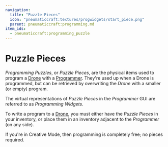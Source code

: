 ```yaml
---
navigation:
  title: "Puzzle Pieces"
  icon: "pneumaticcraft:textures/progwidgets/start_piece.png"
  parent: pneumaticcraft:programming.md
item_ids:
  - pneumaticcraft:programming_puzzle
---
```


# Puzzle Pieces

*Programming Puzzles*, or *Puzzle Pieces*, are the physical items used to program a [Drone](../tools/drone.md) with a [Programmer](./programmer.md). They're used up when a Drone is programmed, but can be retrieved by overwriting the *Drone* with a smaller (or empty) program.

The virtual representations of *Puzzle Pieces* in the *Programmer* GUI are referred to as *Programming Widgets*.

To write a program to a [Drone](../tools/drone.md), you must either have the *Puzzle Pieces* in your inventory, or place them in an inventory adjacent to the *Programmer* (on any side).

If you're in Creative Mode, then programming is completely free; no pieces required.



<Recipe id="pneumaticcraft:programming_puzzle" />

